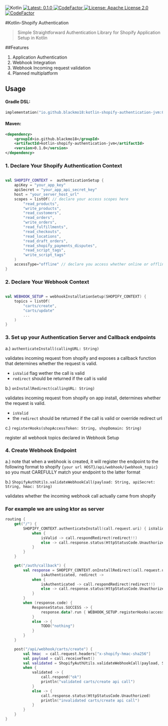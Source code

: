 <p>
  <img alt="Kotlin" src="https://img.shields.io/badge/kotlin-1.5.10-teal.svg?logo=kotlin" />
  <a href="/>https://repo1.maven.org/maven2/io/github/blackmo18/kotlin-grass-jvm/0.7.1/">
    <img alt="Latest: 0.1.0" src="https://img.shields.io/badge/Latest-0.1.0-blue.svg" target="_blank" />
  </a>
  <a href="https://github.com/blackmo18/kotlin-shopify/actions/workflows/gradle.yml/badge.svg">
    <img src="https://github.com/blackmo18/kotlin-shopify/actions/workflows/gradle.yml/badge.svg" alt="CodeFactor" />
  </a>
  <a href="https://github.com/blackmo18/kotlin-grass/blob/master/LICENSE">
    <img alt="License: Apache License 2.0" src="https://img.shields.io/badge/License-Apache License 2.0-orange.svg" target="_blank" />
  </a>
<a href="https://www.codefactor.io/repository/github/blackmo18/kotlin-shopify"><img src="https://www.codefactor.io/repository/github/blackmo18/kotlin-shopify/badge" alt="CodeFactor" /></a>
</p>

#Kotlin-Shopify Authentication
> Simple Straightforward Authentication Library for Shopify Application Setup in Kotlin


##Features
1. Application Authentication
2. Webhook Integration
3. Webhook Incoming request validation
4. Planned multiplatform

## Usage
#### Gradle DSL:
```kotlin
implementation("io.github.blackmo18:kotlin-shopify-authentication-jvm:0.1.0")
```

#### Maven:
```xml
<dependency>
    <groupId>io.github.blackmo18</groupId>
    <artifactId>kotlin-shopify-authentication-jvm</artifactId>
    <version>0.1.0</version>
</dependency>
```

### 1. Declare Your Shopify Authentication Context
```kotlin

val SHOPIFY_CONTEXT =  authenticationSetup {
    apiKey = "your_app_key"
    apiSecret = "your_app_api_secret_key"
    host = "your_server_host_url"
    scopes = listOf( // declare your access scopes here
        "read_products",
        "write_products",
        "read_customers",
        "read_orders",
        "write_orders",
        "read_fulfillments",
        "read_checkouts",
        "read_locations",
        "read_draft_orders",
        "read_shopify_payments_disputes",
        "read_script_tags",
        "write_script_tags"
    )
    accessType="offline" // declare you access whether online or offline
}
```

### 2. Declare Your Webhook Context
```kotlin

val WEBHOOK_SETUP = webhookInstallationSetup(SHOPIFY_CONTEXT) {
    topics = listOf(
        "carts/create",
        "carts/update"
        ...
    )
}
```
### 3. Set up your Authentication Server and Callback endpoints

a.) `authenticateInstall(callingURL: String)`

validates incoming request from shopify and exposes a callback function that
   determines whether the request is valid.
* `isValid` flag wether the call is valid
* `redirect` should be returned if the call is valid
  
b.) `onInstallRedirect(callingURL: String)`

validates incoming request from shopify on app install, 
   determines whether the request is valid.
* `isValid`
* the `redirect` should be returned if the call is valid or override redirect url
  
c.) `registerHooks(shopAccessToken: String, shopDomain: String)`

register all webhook topics declared in Webhook Setup

### 4. Create Webhook Endpoint

a.) note that when a webhook is created, it will register the endpoint to the following format to shopify
`{your url HOST}/api/webhook/{webhook_topic}` so you must CAREFULLY match your endpoint to the latter format

b.) `ShopifyAuthUtils.validateWebhookCall(payload: String, apiSecret: String, hmac: String)`

validates whether the incoming webhook call actually came from shopify

   
### For example we are using ktor as server
```kotlin
routing {
    get("/") {
        SHOPIFY_CONTEXT.authenticateInstall(call.request.uri) { isValid, redirect ->
            when {
                isValid -> call.respondRedirect(redirect!!)
                else -> call.response.status(HttpStatusCode.Unauthorized)
            }
        }
    }

    get("/auth/callback") {
        val response = SHOPIFY_CONTEXT.onInstallRedirect(call.request.uri) {
                isAuthenticated, redirect ->
            when {
                isAuthenticated -> call.respondRedirect(redirect!!)
                else -> call.response.status(HttpStatusCode.Unauthorized)
            }
        }
        when (response.code) {
            ResponseStatus.SUCCESS -> {
                response.data?.run { WEBHOOK_SETUP.registerHooks(access_token, shop) }
            }
            else -> {
                TODO("nothing")
            }
        }
    }

    post("/api/webhook/carts/create") {
        val hmac  = call.request.headers["x-shopify-hmac-sha256"]
        val payload = call.receiveText()
        val validated = ShopifyAuthUtils.validateWebhookCall(payload, SHOPIFY_CONTEXT.apiSecret, hmac!!)
        when {
            validated -> {
                call.respond("ok")
                println("validated carts/create api call")
            }
            else -> {
                call.response.status(HttpStatusCode.Unauthorized)
                println("invalidated carts/create api call")
            }
        }
    }
}
```